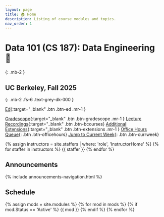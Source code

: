 ```yaml
---
layout: page
title: 🏠 Home
description: Listing of course modules and topics.
nav_order: 1
---
```


# Data 101 (CS 187): Data Engineering 💾

{: .mb-2 }

## UC Berkeley, Fall 2025
{: .mb-2 .fs-6 .text-grey-dk-000 }

[Ed]({{site.course.edstem}}){:target="\_blank" .btn .btn-ed .mr-1 }
<!-- [Lecture Recordings]({{site.course.videos}}){:target="\_blank" .btn .btn-bcourses .mr-1 } -->
[Gradescope]({{site.course.gradescope}}){:target="\_blank" .btn .btn-gradescope .mr-1 }
[Lecture Recordings](https://bcourses.berkeley.edu/courses/1547305/external_tools/90481){:target="\_blank" .btn .btn-bcourses}
[Additional Extensions]({{site.course.additional_extensions}}){:target="\_blank" .btn .btn-extensions .mr-1 }
[Office Hours Queue]({{site.course.office_hours}}){: .btn .btn-officehours}
[Jump to Current Week](https://data101.org/fa25/#week-1){: .btn .btn-currweek}

<div class="role flex">
  {% assign instructors = site.staffers | where: 'role', 'InstructorHome' %}
  {% for staffer in instructors %}
    {{ staffer }}
  {% endfor %}
</div>

## Announcements

{% include announcements-navigation.html %}

## Schedule

{% assign mods = site.modules %}
{% for mod in mods %}
  {% if mod.Status == 'Active' %}
    {{ mod }}
  {% endif %}
{% endfor %}

<script src="{{ '/assets/scripts/announcement-navigation.js' | relative_url }}"></script>
